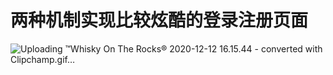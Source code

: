 #  两种机制实现比较炫酷的登录注册页面

![Uploading ™Whisky On The Rocks® 2020-12-12 16.15.44 - converted with Clipchamp.gif…]()

